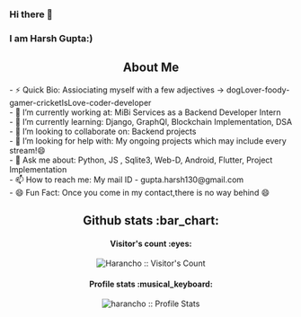### Hi there 👋
### I am Harsh Gupta:) 
<h2 align="center">About Me</h2>
- ⚡ Quick Bio:                        Assiociating myself with a few adjectives -> dogLover-foody-gamer-cricketIsLove-coder-developer<br>
- 🔭 I’m currently working at:         MiBi Services as a Backend Developer Intern<br>
- 🌱 I’m currently learning:           Django, GraphQl, Blockchain Implementation, DSA<br>
- 👯 I’m looking to collaborate on:    Backend projects<br>
- 🤔 I’m looking for help with:        My ongoing projects which may include every stream!😄<br>
- 💬 Ask me about:                     Python, JS , Sqlite3, Web-D, Android, Flutter, Project Implementation <br>
- 📫 How to reach me:                  My mail ID - gupta.harsh130@gmail.com<br>
- 😄 Fun Fact:                         Once you come in my contact,there is no way behind 😄

<h2 align="center">Github stats :bar_chart:</h2>

<h4 align="center">Visitor's count :eyes:</h4>

<p align="center"><img src="https://profile-counter.glitch.me/{harancho}/count.svg" alt="Harancho :: Visitor's Count" /></p>

<h4 align="center">Profile stats :musical_keyboard:</h4>

<p align="center"><img src="https://github-readme-stats.vercel.app/api?username=harancho&show_icons=true&theme=synthwave&count_private=true&hide=stars&include_all_commits=true" alt="harancho :: Profile Stats" /></p>
